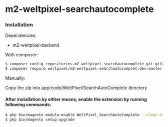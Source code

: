 # m2-weltpixel-searchautocomplete

### Installation

Dependencies:
 - m2-weltpixel-backend

With composer:

```sh
$ composer config repositories.m2-weltpixel-searchautocomplete git git@github.com:rusdragos/m2-weltpixel-searchautocomplete.git
$ composer require weltpixel/m2-weltpixel-searchautocomplet:dev-master
```

Manually:

Copy the zip into app/code/WeltPixel/SearchAutoComplete directory


#### After installation by either means, enable the extension by running following commands:

```sh
$ php bin/magento module:enable WeltPixel_SearchAutoComplete --clear-static-content
$ php bin/magento setup:upgrade
```

